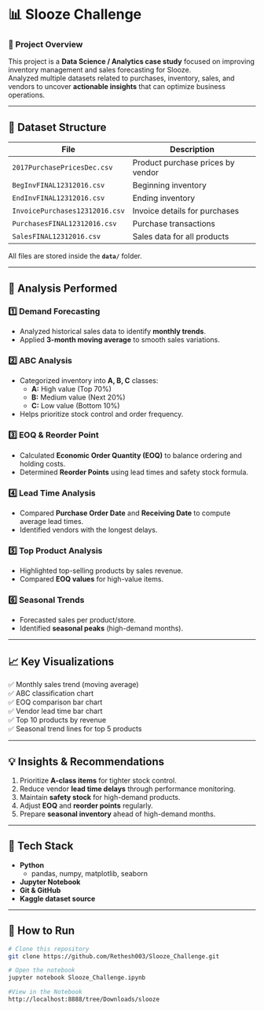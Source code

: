 # 📊 Slooze Challenge 

### 🧠 Project Overview  
This project is a **Data Science / Analytics case study** focused on improving inventory management and sales forecasting for Slooze.  
Analyzed multiple datasets related to purchases, inventory, sales, and vendors to uncover **actionable insights** that can optimize business operations.

---

## 📂 Dataset Structure  
| File | Description |
|------|--------------|
| `2017PurchasePricesDec.csv` | Product purchase prices by vendor |
| `BegInvFINAL12312016.csv` | Beginning inventory |
| `EndInvFINAL12312016.csv` | Ending inventory |
| `InvoicePurchases12312016.csv` | Invoice details for purchases |
| `PurchasesFINAL12312016.csv` | Purchase transactions |
| `SalesFINAL12312016.csv` | Sales data for all products |

All files are stored inside the **`data/`** folder.

---

## 🧾 Analysis Performed

### 1️⃣ Demand Forecasting
- Analyzed historical sales data to identify **monthly trends**.
- Applied **3-month moving average** to smooth sales variations.

### 2️⃣ ABC Analysis
- Categorized inventory into **A, B, C** classes:
  - **A:** High value (Top 70%)
  - **B:** Medium value (Next 20%)
  - **C:** Low value (Bottom 10%)
- Helps prioritize stock control and order frequency.

### 3️⃣ EOQ & Reorder Point
- Calculated **Economic Order Quantity (EOQ)** to balance ordering and holding costs.
- Determined **Reorder Points** using lead times and safety stock formula.

### 4️⃣ Lead Time Analysis
- Compared **Purchase Order Date** and **Receiving Date** to compute average lead times.
- Identified vendors with the longest delays.

### 5️⃣ Top Product Analysis
- Highlighted top-selling products by sales revenue.
- Compared **EOQ values** for high-value items.

### 6️⃣ Seasonal Trends
- Forecasted sales per product/store.
- Identified **seasonal peaks** (high-demand months).

---

## 📈 Key Visualizations
✅ Monthly sales trend (moving average)  
✅ ABC classification chart  
✅ EOQ comparison bar chart  
✅ Vendor lead time bar chart  
✅ Top 10 products by revenue  
✅ Seasonal trend lines for top 5 products  

---

## 💡 Insights & Recommendations
1. Prioritize **A-class items** for tighter stock control.  
2. Reduce vendor **lead time delays** through performance monitoring.  
3. Maintain **safety stock** for high-demand products.  
4. Adjust **EOQ** and **reorder points** regularly.  
5. Prepare **seasonal inventory** ahead of high-demand months.  

---

## 🧰 Tech Stack
- **Python**
  - pandas, numpy, matplotlib, seaborn  
- **Jupyter Notebook**
- **Git & GitHub**
- **Kaggle dataset source**

---

## 🚀 How to Run
```bash
# Clone this repository
git clone https://github.com/Rethesh003/Slooze_Challenge.git

# Open the notebook
jupyter notebook Slooze_Challenge.ipynb

#View in the Notebook
http://localhost:8888/tree/Downloads/slooze

